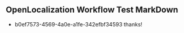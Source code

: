 ## OpenLocalization Workflow Test MarkDown
* b0ef7573-4569-4a0e-a1fe-342efbf34593 thanks!

<!--HONumber=Aug16_HO1-->



